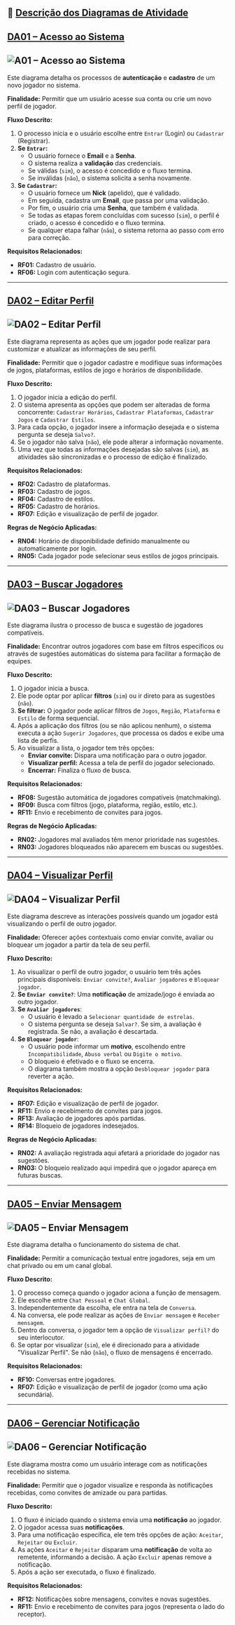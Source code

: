 ## 🔹 [Descrição dos Diagramas de Atividade](./DiagramaDeAtividade)


## [DA01 – Acesso ao Sistema](../DiagramaDeAtividade/acesso.png)
## ![A01 – Acesso ao Sistema](../DiagramaDeAtividade/acesso.png)

Este diagrama detalha os processos de **autenticação** e **cadastro** de um novo jogador no sistema.

**Finalidade:**
Permitir que um usuário acesse sua conta ou crie um novo perfil de jogador.

**Fluxo Descrito:**
1.  O processo inicia e o usuário escolhe entre `Entrar` (Login) ou `Cadastrar` (Registrar).
2.  **Se `Entrar`:**
    - O usuário fornece o **Email** e a **Senha**.
    - O sistema realiza a **validação** das credenciais.
    - Se válidas (```sim```), o acesso é concedido e o fluxo termina.
    - Se inválidas (```não```), o sistema solicita a senha novamente.
3.  **Se `Cadastrar`:**
    - O usuário fornece um **Nick** (apelido), que é validado.
    - Em seguida, cadastra um **Email**, que passa por uma validação.
    - Por fim, o usuário cria uma **Senha**, que também é validada.
    - Se todas as etapas forem concluídas com sucesso (```sim```), o perfil é criado, o acesso é concedido e o fluxo termina.
    - Se qualquer etapa falhar (```não```), o sistema retorna ao passo com erro para correção.

**Requisitos Relacionados:**
- **RF01:** Cadastro de usuário.
- **RF06:** Login com autenticação segura.

---

## [DA02 – Editar Perfil](../DiagramaDeAtividade/editarperfil.png)
## ![DA02 – Editar Perfil](../DiagramaDeAtividade/editarperfil.png)

Este diagrama representa as ações que um jogador pode realizar para customizar e atualizar as informações de seu perfil.

**Finalidade:**
Permitir que o jogador cadastre e modifique suas informações de jogos, plataformas, estilos de jogo e horários de disponibilidade.

**Fluxo Descrito:**
1.  O jogador inicia a edição do perfil.
2.  O sistema apresenta as opções que podem ser alteradas de forma concorrente: `Cadastrar Horários`, `Cadastrar Plataformas`, `Cadastrar Jogos` e `Cadastrar Estilos`.
3.  Para cada opção, o jogador insere a informação desejada e o sistema pergunta se deseja `Salvo?`.
4.  Se o jogador não salva (```não```), ele pode alterar a informação novamente.
5.  Uma vez que todas as informações desejadas são salvas (```sim```), as atividades são sincronizadas e o processo de edição é finalizado.

**Requisitos Relacionados:**
- **RF02:** Cadastro de plataformas.
- **RF03:** Cadastro de jogos.
- **RF04:** Cadastro de estilos.
- **RF05:** Cadastro de horários.
- **RF07:** Edição e visualização de perfil de jogador.

**Regras de Negócio Aplicadas:**
- **RN04:** Horário de disponibilidade definido manualmente ou automaticamente por login.
- **RN05:** Cada jogador pode selecionar seus estilos de jogos principais.

---

## [DA03 – Buscar Jogadores](../DiagramaDeAtividade/buscarjogadores.png)
## ![DA03 – Buscar Jogadores](../DiagramaDeAtividade/buscarjogadores.png)

Este diagrama ilustra o processo de busca e sugestão de jogadores compatíveis.

**Finalidade:**
Encontrar outros jogadores com base em filtros específicos ou através de sugestões automáticas do sistema para facilitar a formação de equipes.

**Fluxo Descrito:**
1.  O jogador inicia a busca.
2.  Ele pode optar por aplicar **filtros** (```sim```) ou ir direto para as sugestões (```não```).
3.  **Se filtrar:** O jogador pode aplicar filtros de `Jogos`, `Região`, `Plataforma` e `Estilo` de forma sequencial.
4.  Após a aplicação dos filtros (ou se não aplicou nenhum), o sistema executa a ação `Sugerir Jogadores`, que processa os dados e exibe uma lista de perfis.
5.  Ao visualizar a lista, o jogador tem três opções:
    - **Enviar convite:** Dispara uma notificação para o outro jogador.
    - **Visualizar perfil:** Acessa a tela de perfil do jogador selecionado.
    - **Encerrar:** Finaliza o fluxo de busca.

**Requisitos Relacionados:**
- **RF08:** Sugestão automática de jogadores compatíveis (matchmaking).
- **RF09:** Busca com filtros (jogo, plataforma, região, estilo, etc.).
- **RF11:** Envio e recebimento de convites para jogos.

**Regras de Negócio Aplicadas:**
- **RN02:** Jogadores mal avaliados têm menor prioridade nas sugestões.
- **RN03:** Jogadores bloqueados não aparecem em buscas ou sugestões.

---

## [DA04 – Visualizar Perfil](../DiagramaDeAtividade/DiagramaDeATVvisualizarPerfil.png)
## ![DA04 – Visualizar Perfil](../DiagramaDeAtividade/DiagramaDeATVvisualizarPerfil.png)

Este diagrama descreve as interações possíveis quando um jogador está visualizando o perfil de outro jogador.

**Finalidade:**
Oferecer ações contextuais como enviar convite, avaliar ou bloquear um jogador a partir da tela de seu perfil.

**Fluxo Descrito:**
1.  Ao visualizar o perfil de outro jogador, o usuário tem três ações principais disponíveis: `Enviar convite?`, `Avaliar jogadores` e `Bloquear jogador`.
2.  **Se `Enviar convite?`**: Uma **notificação** de amizade/jogo é enviada ao outro jogador.
3.  **Se `Avaliar jogadores`**:
    - O usuário é levado a `Selecionar quantidade de estrelas`.
    - O sistema pergunta se deseja `Salvar?`. Se sim, a avaliação é registrada. Se não, a avaliação é descartada.
4.  **Se `Bloquear jogador`**:
    - O usuário pode informar um **motivo**, escolhendo entre `Incompatibilidade`, `Abuso verbal` ou `Digite o motivo`.
    - O bloqueio é efetivado e o fluxo se encerra.
    - O diagrama também mostra a opção `Desbloquear jogador` para reverter a ação.

**Requisitos Relacionados:**
- **RF07:** Edição e visualização de perfil de jogador.
- **RF11:** Envio e recebimento de convites para jogos.
- **RF13:** Avaliação de jogadores após partidas.
- **RF14:** Bloqueio de jogadores indesejados.

**Regras de Negócio Aplicadas:**
- **RN02:** A avaliação registrada aqui afetará a prioridade do jogador nas sugestões.
- **RN03:** O bloqueio realizado aqui impedirá que o jogador apareça em futuras buscas.

---

## [DA05 – Enviar Mensagem](../DiagramaDeAtividade/enviarmensagem.png)
## ![DA05 – Enviar Mensagem](../DiagramaDeAtividade/enviarmensagem.png)

Este diagrama detalha o funcionamento do sistema de chat.

**Finalidade:**
Permitir a comunicação textual entre jogadores, seja em um chat privado ou em um canal global.

**Fluxo Descrito:**
1.  O processo começa quando o jogador aciona a função de mensagem.
2.  Ele escolhe entre `Chat Pessoal` e `Chat Global`.
3.  Independentemente da escolha, ele entra na tela de `Conversa`.
4.  Na conversa, ele pode realizar as ações de `Enviar mensagem` e `Receber mensagem`.
5.  Dentro da conversa, o jogador tem a opção de `Visualizar perfil?` do seu interlocutor.
6.  Se optar por visualizar (```sim```), ele é direcionado para a atividade "Visualizar Perfil". Se não (```não```), o fluxo de mensagens é encerrado.

**Requisitos Relacionados:**
- **RF10:** Conversas entre jogadores.
- **RF07:** Edição e visualização de perfil de jogador (como uma ação secundária).

---

## [DA06 – Gerenciar Notificação](../DiagramaDeAtividade/enviarnotificacao.png)
## ![DA06 – Gerenciar Notificação](../DiagramaDeAtividade/enviarnotificacao.png)

Este diagrama mostra como um usuário interage com as notificações recebidas no sistema.

**Finalidade:**
Permitir que o jogador visualize e responda às notificações recebidas, como convites de amizade ou para partidas.

**Fluxo Descrito:**
1.  O fluxo é iniciado quando o sistema envia uma **notificação** ao jogador.
2.  O jogador acessa suas **notificações**.
3.  Para uma notificação específica, ele tem três opções de ação: `Aceitar`, `Rejeitar` ou `Excluir`.
4.  As ações `Aceitar` e `Rejeitar` disparam uma **notificação** de volta ao remetente, informando a decisão. A ação `Excluir` apenas remove a notificação.
5.  Após a ação ser executada, o fluxo é finalizado.

**Requisitos Relacionados:**
- **RF12:** Notificações sobre mensagens, convites e novas sugestões.
- **RF11:** Envio e recebimento de convites para jogos (representa o lado do receptor).
